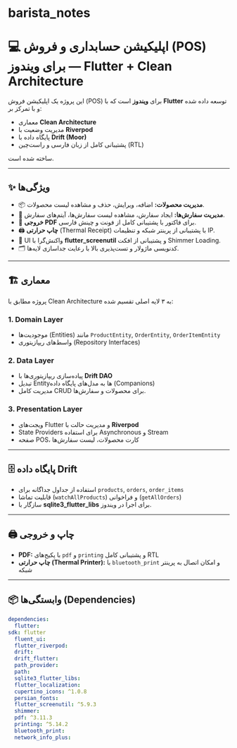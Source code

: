 # barista_notes

# 💻 اپلیکیشن حسابداری و فروش (POS) برای ویندوز — Flutter + Clean Architecture

این پروژه یک اپلیکیشن فروش (POS) برای **ویندوز** است که با **Flutter** توسعه داده شده و با تمرکز بر:
- معماری **Clean Architecture**
- مدیریت وضعیت با **Riverpod**
- پایگاه داده با **Drift (Moor)**
- پشتیبانی کامل از زبان فارسی و راست‌چین (RTL)

ساخته شده است.

---

## ✨ ویژگی‌ها
- 📦 **مدیریت محصولات:** اضافه، ویرایش، حذف و مشاهده لیست محصولات.
- 🛒 **مدیریت سفارش‌ها:** ایجاد سفارش، مشاهده لیست سفارش‌ها، آیتم‌های سفارش.
- 📄 **خروجی PDF** برای فاکتور با پشتیبانی کامل از فونت و چینش فارسی.
- 🖨️ **چاپ حرارتی** (Thermal Receipt) با پشتیبانی از پرینتر شبکه و تنظیمات IP.
- 🎨 UI واکنش‌گرا با **flutter_screenutil** و پشتیبانی از افکت Shimmer Loading.
- 🗂️ کدنویسی ماژولار و تست‌پذیری بالا با رعایت جدا‌سازی لایه‌ها.

---

## 🏗 معماری
پروژه مطابق با Clean Architecture به ۳ لایه اصلی تقسیم شده:

### **1. Domain Layer**
- موجودیت‌ها (Entities) مانند `ProductEntity`, `OrderEntity`, `OrderItemEntity`
- واسط‌های ریپازیتوری (Repository Interfaces)

### **2. Data Layer**
- پیاده‌سازی ریپازیتوری‌ها با **Drift DAO**
- تبدیل Entityها به مدل‌های پایگاه داده (Companions)
- مدیریت کامل CRUD برای محصولات و سفارش‌ها.

### **3. Presentation Layer**
- ویجت‌های Flutter و مدیریت حالت با **Riverpod**
- State Providers برای استفاده Asynchronous و Stream
- صفحه POS، کارت محصولات، لیست سفارش‌ها

---

## 🗄 پایگاه داده Drift
- استفاده از جداول جداگانه برای `products`, `orders`, `order_items`
- قابلیت تماشا (`watchAllProducts`) و فراخوانی (`getAllOrders`)
- سازگار با **sqlite3_flutter_libs** برای اجرا در ویندوز.

---

## 🖨 چاپ و خروجی
- **PDF:** با پکیج‌های `pdf` و `printing` و پشتیبانی کامل RTL
- **چاپ حرارتی (Thermal Printer):** با `bluetooth_print` و امکان اتصال به پرینتر شبکه

---

## 📦 وابستگی‌ها (Dependencies)
```yaml
dependencies:
  flutter:
sdk: flutter
  fluent_ui:
  flutter_riverpod:
  drift:
  drift_flutter:
  path_provider:
  path:
  sqlite3_flutter_libs:
  flutter_localization:
  cupertino_icons: ^1.0.8
  persian_fonts:
  flutter_screenutil: ^5.9.3
  shimmer:
  pdf: ^3.11.3
  printing: ^5.14.2
  bluetooth_print:
  network_info_plus:
